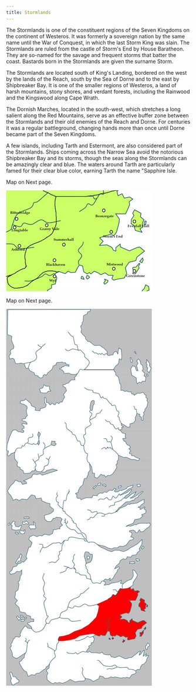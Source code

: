 ```yaml
---
title: Stormlands
---
```


The Stormlands is one of the constituent regions of the Seven Kingdoms on the continent of Westeros. It was formerly a sovereign nation by the same name until the War of Conquest, in which the last Storm King was slain. The Stormlands are ruled from the castle of Storm's End by House Baratheon. They are so-named for the savage and frequent storms that batter the coast. Bastards born in the Stormlands are given the surname Storm.

The Stormlands are located south of King's Landing, bordered on the west by the lands of the Reach, south by the Sea of Dorne and to the east by Shipbreaker Bay. It is one of the smaller regions of Westeros, a land of harsh mountains, stony shores, and verdant forests, including the Rainwood and the Kingswood along Cape Wrath.

The Dornish Marches, located in the south-west, which stretches a long salient along the Red Mountains, serve as an effective buffer zone between the Stormlands and their old enemies of the Reach and Dorne. For centuries it was a regular battleground, changing hands more than once until Dorne became part of the Seven Kingdoms.

A few islands, including Tarth and Estermont, are also considered part of the Stormlands. Ships coming across the Narrow Sea avoid the notorious Shipbreaker Bay and its storms, though the seas along the Stormlands can be amazingly clear and blue. The waters around Tarth are particularly famed for their clear blue color, earning Tarth the name "Sapphire Isle.

Map on Next page.

![Image](images/000020.jpg)

Map on Next page.

![Image](images/000063.jpg)


